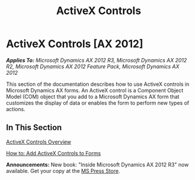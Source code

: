 ﻿---
title: ActiveX Controls
TOCTitle: ActiveX Controls
ms:assetid: 58f2ae57-a864-40c1-baa1-79f17cd3c7ae
ms:mtpsurl: https://msdn.microsoft.com/en-us/library/Gg845662(v=AX.60)
ms:contentKeyID: 35244340
ms.date: 05/18/2015
mtps_version: v=AX.60
---

# ActiveX Controls [AX 2012]


_**Applies To:** Microsoft Dynamics AX 2012 R3, Microsoft Dynamics AX 2012 R2, Microsoft Dynamics AX 2012 Feature Pack, Microsoft Dynamics AX 2012_

This section of the documentation describes how to use ActiveX controls in Microsoft Dynamics AX forms. An ActiveX control is a Component Object Model (COM) object that you add to a Microsoft Dynamics AX form that customizes the display of data or enables the form to perform new types of actions.

## In This Section

[ActiveX Controls Overview](activex-controls-overview.md)

[How to: Add ActiveX Controls to Forms](how-to-add-activex-controls-to-forms.md)

  
**Announcements:** New book: "Inside Microsoft Dynamics AX 2012 R3" now available. Get your copy at the [MS Press Store](https://www.microsoftpressstore.com/store/inside-microsoft-dynamics-ax-2012-r3-9780735685109).

